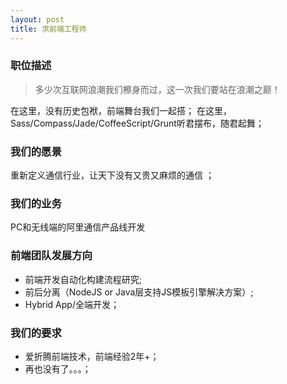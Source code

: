 ```yaml
---
layout: post
title: 求前端工程师
---
```


### 职位描述

> 多少次互联网浪潮我们檫身而过，这一次我们要站在浪潮之巅！

在这里，没有历史包袱，前端舞台我们一起搭；
在这里，Sass/Compass/Jade/CoffeeScript/Grunt听君摆布，随君起舞；

### 我们的愿景
重新定义通信行业，让天下没有又贵又麻烦的通信 ；

### 我们的业务
PC和无线端的阿里通信产品线开发

### 前端团队发展方向
* 前端开发自动化构建流程研究;
* 前后分离（NodeJS or Java层支持JS模板引擎解决方案）;
* Hybrid App/全端开发；

### 我们的要求
* 爱折腾前端技术，前端经验2年+；
* 再也没有了。。。；